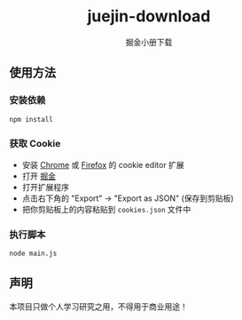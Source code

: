 <h1 align="center">juejin-download</h1>

<p align="center">掘金小册下载</p>

## 使用方法

### 安装依赖

```bash
npm install
```

### 获取 Cookie

- 安装 [Chrome](https://chrome.google.com/webstore/detail/cookie-editor/hlkenndednhfkekhgcdicdfddnkalmdm) 或 [Firefox](https://addons.mozilla.org/en-US/firefox/addon/cookie-editor/) 的 cookie editor 扩展
- 打开 [掘金](https://juejin.cn)
- 打开扩展程序
- 点击右下角的 "Export" -> "Export as JSON" (保存到剪贴板)
- 把你剪贴板上的内容粘贴到 `cookies.json` 文件中

### 执行脚本

```bash
node main.js
```

## 声明

本项目只做个人学习研究之用，不得用于商业用途！
